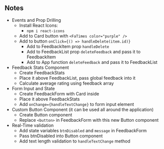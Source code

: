 ## Notes

- Events and Prop Drilling
  - Install React Icons:
    - `npm i react-icons`
  - Add to Card button with `<FaTimes color="purple" />`
  - Add to button `onClick={() => handleDelete(item.id)}`
    - Add to FeedbackItem prop `handleDelete`
    - Add to FeedbackList prop `deleteFeedback` and pass it to FeedbackItem
    - Add to App function `deleteFeedback` and pass it to FeedbackList
- Feedback Stats Component
  - Create FeedbackStats
  - Place it above FeedbackList, pass global feedback into it
  - Calculate average rating using feedback array
- Form Input and State
  - Create FeedbackForm with Card inside
  - Place it above FeedbackStats
  - Add `onChange={handleTextChange}` to form input element
- Custom Button Component (it can be used all around the application)
  - Create Button component
  - Replace `<button>` in FeedbackForm with this new Button component
- Real-Time validation
  - Add state variables `btnDisabled` and `message` in FeedbackForm
  - Pass btnDisabled into Button component
  - Add text length validation to `handleTextChange` method
